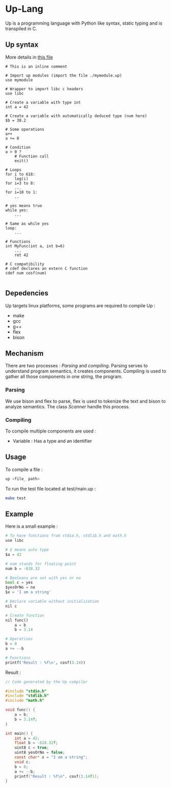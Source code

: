 # Up-Lang

Up is a programming language with Python like syntax, static typing and is transpiled in C.

## Up syntax

More details in [this file](syntax.md)

```
# This is an inline comment

# Import up modules (import the file ./mymodule.up)
use mymodule

# Wrapper to import libc c headers
use libc

# Create a variable with type int
int a = 42

# Create a variable with automatically deduced type (num here)
$b = 38.2

# Some operations
a++
a += 8

# Condition
a > 0 ?
    # Function call
    exit()

# Loops
for i to 618:
    log(i)
for i=3 to 8:
    ...
for i=10 to 1:
    ..

# yes means true
while yes:
    ...

# Same as while yes
loop:
    ...

# Functions
int MyFunc(int a, int b=6)
    ...
    ret 42

# C compatibility
# cdef declares an extern C function
cdef num cosf(num)


```

## Depedencies

Up targets linux platforms, some programs are required to compile Up :

- make
- gcc
- g++
- flex
- bison

## Mechanism

There are two processes : *Parsing* and *compiling*.
Parsing serves to understand program semantics, it creates components.
Compiling is used to gather all those components in one string, the program.

### Parsing

We use bison and flex to parse, flex is used to tokenize the text and
bison to analyze semantics. The class *Scanner* handle this process.

### Compiling

To compile multiple components are used :
- Variable : Has a type and an identifier

## Usage

To compile a file :

```sh
up <file_ path>
```

To run the test file located at test/main.up :

```sh
make test
```

## Example

Here is a small example :

```python
# To have functions from stdio.h, stdlib.h and math.h
use libc

# $ means auto type
$a = 42

# num stands for floating point
num b = -618.32

# Booleans are set with yes or no
bool c = yes
$yesOrNo = no
$x = 'I am a string'

# Declare variable without initialization
nil c

# Create function
nil func()
    a = b
    b = 3.14

# Operations
b = 8
a += --b

# Functions
printf('Result : %f\n', cosf(3.14))
```

Result :

```c
// Code generated by the Up compiler

#include "stdio.h"
#include "stdlib.h"
#include "math.h"

void func() {
    a = b;
    b = 3.14f;
}

int main() {
    int a = 42;
    float b = -618.32f;
    uint8 c = true;
    uint8 yesOrNo = false;
    const char* x = "I am a string";
    void c;
    b = 8;
    a += --b;
    printf("Result : %f\n", cosf(3.14f));
}
```
